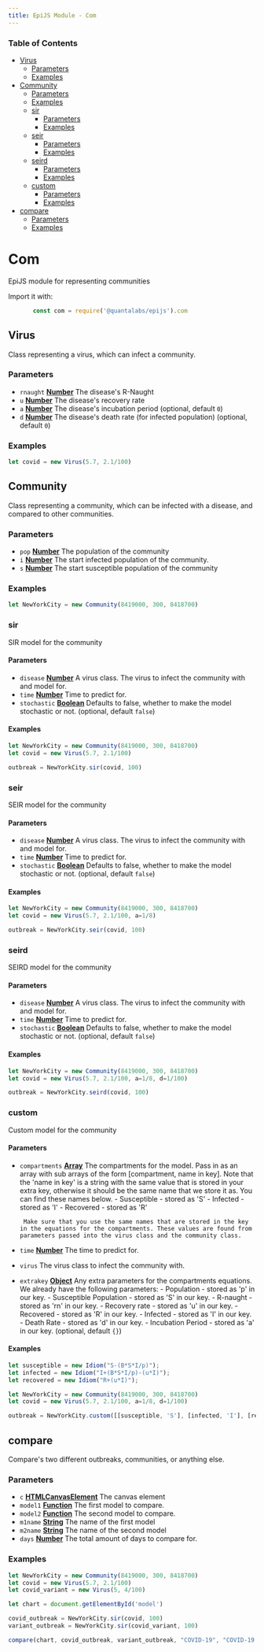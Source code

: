 ```yaml
---
title: EpiJS Module - Com
---
```

<!-- Generated by documentation.js. Update this documentation by updating the source code. -->

### Table of Contents


*   [Virus][2]
    *   [Parameters][3]
    *   [Examples][4]
*   [Community][5]
    *   [Parameters][6]
    *   [Examples][7]
    *   [sir][8]
        *   [Parameters][9]
        *   [Examples][10]
    *   [seir][11]
        *   [Parameters][12]
        *   [Examples][13]
    *   [seird][14]
        *   [Parameters][15]
        *   [Examples][16]
    *   [custom][17]
        *   [Parameters][18]
        *   [Examples][19]
*   [compare][20]
    *   [Parameters][21]
    *   [Examples][22]

# Com

EpiJS module for representing communities

Import it with:
```javascript
       const com = require('@quantalabs/epijs').com
```
## Virus

Class representing a virus, which can infect a community.

### Parameters

*   `rnaught` **[Number][23]** The disease's R-Naught
*   `u` **[Number][23]** The disease's recovery rate
*   `a` **[Number][23]** The disease's incubation period (optional, default `0`)
*   `d` **[Number][23]** The disease's death rate (for infected population) (optional, default `0`)

### Examples

```javascript
let covid = new Virus(5.7, 2.1/100)
```

## Community

Class representing a community, which can be infected with a disease, and compared to other communities.

### Parameters

*   `pop` **[Number][23]** The population of the community
*   `i` **[Number][23]** The start infected population of the community.
*   `s` **[Number][23]** The start susceptible population of the community

### Examples

```javascript
let NewYorkCity = new Community(8419000, 300, 8418700)
```

### sir

SIR model for the community

#### Parameters

*   `disease` **[Number][23]** A virus class. The virus to infect the community with and model for.
*   `time` **[Number][23]** Time to predict for.
*   `stochastic` **[Boolean][24]** Defaults to false, whether to make the model stochastic or not. (optional, default `false`)

#### Examples

```javascript
let NewYorkCity = new Community(8419000, 300, 8418700)
let covid = new Virus(5.7, 2.1/100)

outbreak = NewYorkCity.sir(covid, 100)
```

### seir

SEIR model for the community

#### Parameters

*   `disease` **[Number][23]** A virus class. The virus to infect the community with and model for.
*   `time` **[Number][23]** Time to predict for.
*   `stochastic` **[Boolean][24]** Defaults to false, whether to make the model stochastic or not. (optional, default `false`)

#### Examples

```javascript
let NewYorkCity = new Community(8419000, 300, 8418700)
let covid = new Virus(5.7, 2.1/100, a=1/8)

outbreak = NewYorkCity.seir(covid, 100)
```

### seird

SEIRD model for the community

#### Parameters

*   `disease` **[Number][23]** A virus class. The virus to infect the community with and model for.
*   `time` **[Number][23]** Time to predict for.
*   `stochastic` **[Boolean][24]** Defaults to false, whether to make the model stochastic or not. (optional, default `false`)

#### Examples

```javascript
let NewYorkCity = new Community(8419000, 300, 8418700)
let covid = new Virus(5.7, 2.1/100, a=1/8, d=1/100)

outbreak = NewYorkCity.seird(covid, 100)
```

### custom

Custom model for the community

#### Parameters

*   `compartments` **[Array][25]** The compartments for the model. Pass in as an array with sub arrays of the form \[compartment, name in key].
    Note that the 'name in key' is a string with the same value that is stored in your extra key, otherwise it should be the same name that we store it as. You can find these names below.        - Susceptible - stored as 'S'
            - Infected - stored as 'I'
            - Recovered - stored as 'R'

         Make sure that you use the same names that are stored in the key in the equations for the compartments. These values are found from parameters passed into the virus class and the community class.
*   `time` **[Number][23]** The time to predict for.
*   `virus`  The virus class to infect the community with.
*   `extrakey` **[Object][26]** Any extra parameters for the compartments equations.
    We already have the following parameters:       - Population - stored as 'p' in our key.
           - Susceptible Population - stored as 'S' in our key.
           - R-naught - stored as 'rn' in our key.
           - Recovery rate - stored as 'u' in our key.
           - Recovered - stored as 'R' in our key.
           - Infected - stored as 'I' in our key.
           - Death Rate - stored as 'd' in our key.
           - Incubation Period - stored as 'a' in our key. (optional, default `{}`)

#### Examples

```javascript
let susceptible = new Idiom("S-(B*S*I/p)");
let infected = new Idiom("I+(B*S*I/p)-(u*I)");
let recovered = new Idiom("R+(u*I)");

let NewYorkCity = new Community(8419000, 300, 8418700)
let covid = new Virus(5.7, 2.1/100, a=1/8, d=1/100)

outbreak = NewYorkCity.custom([[susceptible, 'S'], [infected, 'I'], [recovered, 'R']], {B: covid.rnaught*covid.u})
```

## compare

Compare's two different outbreaks, communities, or anything else.

### Parameters

*   `c` **[HTMLCanvasElement][27]** The canvas element
*   `model1` **[Function][28]** The first model to compare.
*   `model2` **[Function][28]** The second model to compare.
*   `m1name` **[String][29]** The name of the first model
*   `m2name` **[String][29]** The name of the second model
*   `days` **[Number][23]** The total amount of days to compare for.

### Examples

```javascript
let NewYorkCity = new Community(8419000, 300, 8418700)
let covid = new Virus(5.7, 2.1/100)
let covid_variant = new Virus(5, 4/100)

let chart = document.getElementById('model')

covid_outbreak = NewYorkCity.sir(covid, 100)
variant_outbreak = NewYorkCity.sir(covid_variant, 100)

compare(chart, covid_outbreak, variant_outbreak, "COVID-19", "COVID-19 Variant", 100) // We chose 100 as the amount of days, but it could be 50 or 25, not the lenght of the prediction that was in the model.
```

[1]: #chart

[2]: #virus

[3]: #parameters

[4]: #examples

[5]: #community

[6]: #parameters-1

[7]: #examples-1

[8]: #sir

[9]: #parameters-2

[10]: #examples-2

[11]: #seir

[12]: #parameters-3

[13]: #examples-3

[14]: #seird

[15]: #parameters-4

[16]: #examples-4

[17]: #custom

[18]: #parameters-5

[19]: #examples-5

[20]: #compare

[21]: #parameters-6

[22]: #examples-6

[23]: https://developer.mozilla.org/docs/Web/JavaScript/Reference/Global_Objects/Number

[24]: https://developer.mozilla.org/docs/Web/JavaScript/Reference/Global_Objects/Boolean

[25]: https://developer.mozilla.org/docs/Web/JavaScript/Reference/Global_Objects/Array

[26]: https://developer.mozilla.org/docs/Web/JavaScript/Reference/Global_Objects/Object

[27]: https://developer.mozilla.org/docs/Web/API/HTMLCanvasElement

[28]: https://developer.mozilla.org/docs/Web/JavaScript/Reference/Statements/function

[29]: https://developer.mozilla.org/docs/Web/JavaScript/Reference/Global_Objects/String
